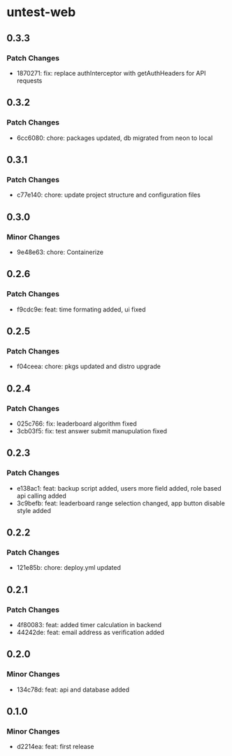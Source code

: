 # untest-web

## 0.3.3

### Patch Changes

- 1870271: fix: replace authInterceptor with getAuthHeaders for API requests

## 0.3.2

### Patch Changes

- 6cc6080: chore: packages updated, db migrated from neon to local

## 0.3.1

### Patch Changes

- c77e140: chore: update project structure and configuration files

## 0.3.0

### Minor Changes

- 9e48e63: chore: Containerize

## 0.2.6

### Patch Changes

- f9cdc9e: feat: time formating added, ui fixed

## 0.2.5

### Patch Changes

- f04ceea: chore: pkgs updated and distro upgrade

## 0.2.4

### Patch Changes

- 025c766: fix: leaderboard algorithm fixed
- 3cb03f5: fix: test answer submit manupulation fixed

## 0.2.3

### Patch Changes

- e138ac1: feat: backup script added, users more field added, role based api calling added
- 3c9befb: feat: leaderboard range selection changed, app button disable style added

## 0.2.2

### Patch Changes

- 121e85b: chore: deploy.yml updated

## 0.2.1

### Patch Changes

- 4f80083: feat: added timer calculation in backend
- 44242de: feat: email address as verification added

## 0.2.0

### Minor Changes

- 134c78d: feat: api and database added

## 0.1.0

### Minor Changes

- d2214ea: feat: first release
